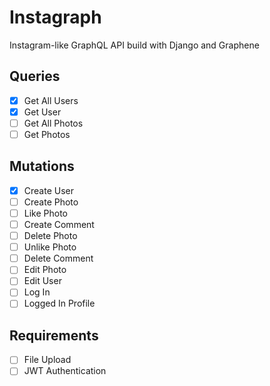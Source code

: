 # Instagraph

Instagram-like GraphQL API build with Django and Graphene

## Queries

- [x] Get All Users
- [x] Get User
- [ ] Get All Photos
- [ ] Get Photos

## Mutations

- [x] Create User
- [ ] Create Photo
- [ ] Like Photo
- [ ] Create Comment
- [ ] Delete Photo
- [ ] Unlike Photo
- [ ] Delete Comment
- [ ] Edit Photo
- [ ] Edit User
- [ ] Log In
- [ ] Logged In Profile

## Requirements

- [ ] File Upload
- [ ] JWT Authentication
